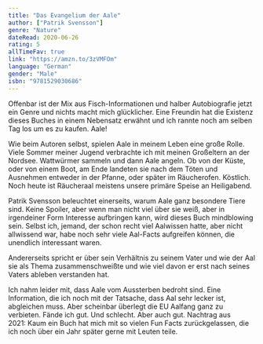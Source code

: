 ```yaml
---
title: "Das Evangelium der Aale"
author: ["Patrik Svensson"]
genre: "Nature"
dateRead: 2020-06-26
rating: 5
allTimeFav: true
link: "https://amzn.to/3zVMFOm"
language: "German"
gender: "Male"
isbn: "9781529030686"
---
```


Offenbar ist der Mix aus Fisch-Informationen und halber Autobiografie jetzt ein Genre und nichts macht mich glücklicher. Eine Freundin hat die Existenz dieses Buches in einem Nebensatz erwähnt und ich rannte noch am selben Tag los um es zu kaufen. Aale!

Wie beim Autoren selbst, spielen Aale in meinem Leben eine große Rolle. Viele Sommer meiner Jugend verbrachte ich mit meinen Großeltern an der Nordsee. Wattwürmer sammeln und dann Aale angeln. Ob von der Küste, oder von einem Boot, am Ende landeten sie nach dem Töten und Ausnehmen entweder in der Pfanne, oder später im Räucherofen. Köstlich. Noch heute ist Räucheraal meistens unsere primäre Speise an Heiligabend.

Patrik Svensson beleuchtet einerseits, warum Aale ganz besondere Tiere sind. Keine Spoiler, aber wenn man nicht viel über sie weiß, aber in irgendeiner Form Interesse aufbringen kann, wird dieses Buch mindblowing sein. Selbst ich, jemand, der schon recht viel Aalwissen hatte, aber nicht allwissend war, habe noch sehr viele Aal-Facts aufgreifen können, die unendlich interessant waren.

Andererseits spricht er über sein Verhältnis zu seinem Vater und wie der Aal sie als Thema zusammenschweißte und wie viel davon er erst nach seines Vaters ableben verstanden hat.

Ich nahm leider mit, dass Aale vom Aussterben bedroht sind. Eine Information, die ich noch mit der Tatsache, dass Aal sehr lecker ist, abgleichen muss. Aber scheinbar überlegt die EU Aalfang ganz zu verbieten. Fände ich gut. Und schlecht. Aber auch gut.
‍Nachtrag aus 2021: Kaum ein Buch hat mich mit so vielen Fun Facts zurückgelassen, die ich noch über ein Jahr später gerne mit Leuten teile.
